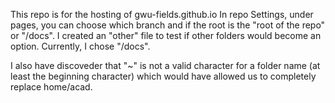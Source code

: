 This repo is for the hosting of gwu-fields.github.io
In repo Settings, under pages, you can choose which branch and if the root is the "root of the repo" or "/docs".  I created an "other" file to test if other folders would become an option.
Currently, I chose "/docs".

I also have discoveder that "~" is not a valid character for a folder name (at least the beginning character) which would have allowed us to completely replace home/acad.

